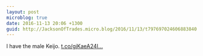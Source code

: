 ```yaml
---
layout: post
microblog: true
date: 2016-11-13 20:06 +1300
guid: http://JacksonOfTrades.micro.blog/2016/11/13/t797697024606883840.html
---
```

I have the male Keijo. [t.co/gjKaeA24I...](https://t.co/gjKaeA24Iv)
